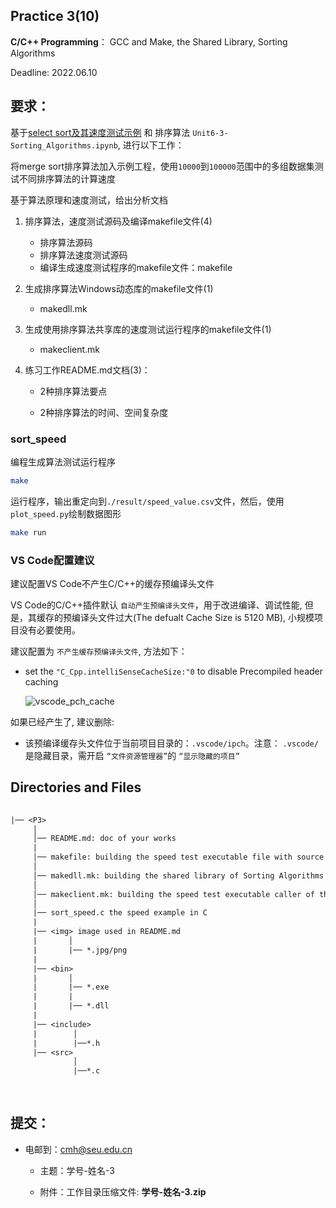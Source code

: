 
## Practice 3(10)

**C/C++ Programming**： GCC and Make, the Shared Library, Sorting Algorithms

Deadline: 2022.06.10

## 要求：

基于[select sort及其速度测试示例](./demo_p3/) 和 排序算法 `Unit6-3-Sorting_Algorithms.ipynb`, 进行以下工作：

将merge sort排序算法加入示例工程，使用`10000`到`100000`范围中的多组数据集测试不同排序算法的计算速度

基于算法原理和速度测试，给出分析文档

1. 排序算法，速度测试源码及编译makefile文件(4)
   
   * 排序算法源码
   * 排序算法速度测试源码
   * 编译生成速度测试程序的makefile文件：makefile
  
2. 生成排序算法Windows动态库的makefile文件(1)
 
   * makedll.mk

3. 生成使用排序算法共享库的速度测试运行程序的makefile文件(1)
 
   * makeclient.mk

4. 练习工作README.md文档(3)：
 
   * 2种排序算法要点

   * 2种排序算法的时间、空间复杂度

### sort_speed

编程生成算法测试运行程序

```bash
make
```

运行程序，输出重定向到`./result/speed_value.csv`文件，然后，使用`plot_speed.py`绘制数据图形

```bash
make run
```
    
###  VS Code配置建议

建议配置VS Code不产生C/C++的缓存预编译头文件
 
VS Code的C/C++插件默认 `自动产生预编译头文件`，用于改进编译、调试性能, 但是，其缓存的预编译头文件过大(The defualt Cache Size is 5120 MB), 小规模项目没有必要使用。

建议配置为 `不产生缓存预编译头文件`, 方法如下：

* set the `"C_Cpp.intelliSenseCacheSize:"0` to disable Precompiled header caching   

   ![vscode_pch_cache](./img/vscode_pch_cache.jpg)
 
如果已经产生了, 建议删除:

* 该预编译缓存头文件位于当前项目目录的：`.vscode/ipch`。注意： `.vscode/`是隐藏目录，需开启 `“文件资源管理器”`的  `“显示隐藏的项目”`

## Directories and Files

```txt
 
|── <P3>
     │ 
     │── README.md: doc of your works
     | 
     │── makefile: building the speed test executable file with source code of Sorting Algorithms
     │ 
     │── makedll.mk: building the shared library of Sorting Algorithms
     │               
     │── makeclient.mk: building the speed test executable caller of the shared library of Sorting Algorithms
     │
     |── sort_speed.c the speed example in C
     |
     |── <img> image used in README.md  
     |       │
     |       |── *.jpg/png
     |
     |── <bin>
     |       │
     |       |── *.exe
     |       |     
     |       |── *.dll
     |
     |── <include> 
     |        │
     |        |──*.h     
     |── <src> 
              │
              |──*.c     
      
                         
```  

## 提交：

* 电邮到：cmh@seu.edu.cn 
    
  * 主题：学号-姓名-3
    
  * 附件：工作目录压缩文件: **学号-姓名-3.zip**